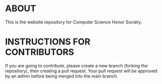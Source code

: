 # ABOUT
This is the website repository for Computer Science Honor Society. 
# INSTRUCTIONS FOR CONTRIBUTORS
If you are going to contribute, please create a new branch (forking the repository), then creating a pull request.
Your pull request will be approved by an admin before being merged into the main branch.

